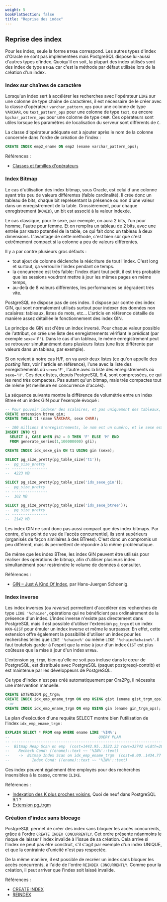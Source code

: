 ```yaml
---
weight: 5
bookFlatSection: false
title: "Reprise des index"
---
```


## Reprise des index

Pour les index, seule la forme `BTREE` correspond. Les autres types d'index
d'Oracle ne sont pas implémentées mais PostgreSQL dispose lui-aussi d'autres
types d'index. Quoiqu'il en soit, la plupart des index utilisés sont des index
de type `BTREE` car c'est la méthode par défaut utilisée lors de la création
d'un index.

### Index sur chaînes de caractère

Lorsqu'un index sert à accélérer les recherches avec l'opérateur `LIKE` sur
une colonne de type chaîne de caractères, il est nécessaire de le créer avec
la classe d'opérateur `varchar_pattern_ops` pour une colonne de type `VARCHAR`, 
ou `text_pattern_ops` pour une colonne de type `text`, ou encore 
`bpchar_pattern_ops` pour une colonne de type `CHAR`. Ces opérateurs sont 
utiles lorsque les paramètres de localisation du serveur sont différents de `C`.

La classe d'opérateur adéquate est à ajouter après le nom de la colonne concernée 
dans l'ordre de création de l'index :

```sql
CREATE INDEX emp2_ename ON emp2 (ename varchar_pattern_ops);
```

Références :

* [Classes et familles d'opérateurs](https://docs.postgresql.fr/current/indexes-opclass.html)

### Index Bitmap

Le cas d'utilisation des index bitmap, sous Oracle, est celui d'une colonne ayant
très peu de valeurs différentes (faible cardinalité). Il crée donc un tableau de 
bits, chaque bit représentant la présence ou non d'une valeur dans un enregistrement 
de la table. Grossièrement, pour chaque enregistrement (`ROWID`), un bit est associé
à la valeur indexée.

Le cas classique, pour le sexe, par exemple, on aura 2 bits, l'un pour homme, 
l'autre pour femme. Et on remplira un tableau de 2 bits, avec une entrée par 
`ROWID` potentiel de la table, ce qui fait donc un tableau à deux dimensions. 
L'avantage de cette méthode, c'est bien sûr que c'est extrêmement compact si la 
colonne a peu de valeurs différentes.

Il y a par contre plusieurs gros défauts :

* tout ajout de colonne déclenche la réécriture de tout l'index. C'est long et 
surtout, ça verrouille l'index pendant ce temps.
* la concurrence est très faible: l'index étant tout petit, il est très probable 
que les sessions voudront mettre à jour les mêmes pages en même temps,
* au-delà de 8 valeurs différentes, les performances se dégradent très vite.

PostgreSQL ne dispose pas de ces index. Il dispose par contre des index GIN, qui 
sont normalement utilisés surtout pour indexer des données non scalaires: tableaux, 
listes de mots, etc… L'article en référence détaille de manière assez détaillée 
le fonctionnement des index GIN.

Le principe de GIN est d'être un index inversé. Pour chaque valeur possible de 
l'attribut, on crée une liste des enregistrements vérifiant le prédicat 
(par exemple `sexe='F'`). Dans le cas d'un tableau, le même enregistrement peut se 
retrouver simultanément dans plusieurs listes (une liste différente par valeurs 
dans un tableau, par exemple).

Si on revient à notre cas H/F, on va avoir deux listes (ce qu'on appelle des 
_posting lists_, voir l'article en référence), l'une avec la liste des 
enregistrements où `sexe='F'`, l'autre avec la liste des enregistrements où `sexe='H'`.
Ces deux listes, depuis PostgreSQL 9.4, sont compressées, ce qui les rend très 
compactes. Pas autant qu'un bitmap, mais très compactes tout de même (et meilleure 
en concurrence d'accès).

La séquence suivante montre la différence de volumétrie entre un index Btree et 
un index GIN pour l'exemple évoqué :

```sql
-- Pour pouvoir indexer des scalaires, et pas uniquement des tableaux, avec gin
CREATE extension btree_gin;
CREATE TABLE t1 (name VARCHAR, sexe CHAR);

-- 100 millions d'enregistrements, le nom est un numéro, et le sexe est 50/50
INSERT INTO t1 
  SELECT i, CASE WHEN i%2 = 0 THEN 'F' ELSE 'M' END
  FROM generate_series(1,100000000) g(i); 

CREATE INDEX idx_sexe_gin ON t1 USING gin (sexe);

SELECT pg_size_pretty(pg_table_size('t1'));
--  pg_size_pretty
-- ----------------
--  4223 MB

SELECT pg_size_pretty(pg_table_size('idx_sexe_gin'));
--  pg_size_pretty 
-- ----------------
--  102 MB

SELECT pg_size_pretty(pg_table_size('idx_sexe_btree'));
--  pg_size_pretty 
-- ----------------
--  2142 MB
```

Les index GIN ne sont donc pas aussi compact que des index bitmaps. Par contre, 
d'un point de vue de l'accès concurrentiel, ils sont supérieurs (organisés de 
façon similaires à des BTrees). C'est donc un compromis un peu différent, mais 
ils permettent de répondre à la même problématique.

De même que les index BTree, les index GIN peuvent être utilisés pour réaliser 
des opérations de bitmap, afin d'utiliser plusieurs index simultanément pour 
restreindre le volume de données à consulter.

Références :

* [GIN – Just A Kind Of Index](http://www.cybertec.at/gin-just-an-index-type/), par Hans-Juergen Schoenig.

### Index inverse

Les index inverses (ou _reverse_) permettent d'accélérer des recherches de type 
`LIKE '%chaine'`, opérations qui ne bénéficient pas ordinairement 
de la présence d'un index. L'index inverse n'existe pas directement dans PostgreSQL 
mais il est possible d'utiliser l'extension `pg_trgm` et un index `KKN-GiST`
pour émuler un index inverse et même le surpasser. En effet, cette extension offre 
également la possibilité d'utiliser un index pour les recherches telles que 
`LIKE '%chaine%'` ou même `LIKE '%chaine%chaine%'`. 
Il faut toutefois garder à l'esprit que la mise à jour d'un index `GiST` est 
plus coûteuse que la mise à jour d'un index `BTREE`.

L'extension `pg_trgm`, bien qu'elle ne soit pas incluse dans le cœur de PostgreSQL,
est distribuée avec PostgreSQL (paquet postgresql-contrib) et est maintenue par 
les développeurs de PostgreSQL.

Ce type d'index n'est pas créé automatiquement par Ora2Pg, il nécessite une 
intervention manuelle.

```sql
CREATE EXTENSION pg_trgm;
CREATE INDEX idx_emp_ename_trgm ON emp USING gist (ename gist_trgm_ops);
--or
CREATE INDEX idx_emp_ename_trgm ON emp USING gin (ename gin_trgm_ops);
```

Le plan d'exécution d'une requête SELECT montre bien l'utilisation de l'index 
`idx_emp_ename_trgm` :

```sql
EXPLAIN SELECT * FROM emp WHERE ename LIKE '%IN%';
--                                        QUERY PLAN                                       
-- ----------------------------------------------------------------------------------------
--  Bitmap Heap Scan on emp  (cost=1442.95..3522.23 rows=32742 width=20)
--    Recheck Cond: ((ename)::text ~~ '%IN%'::text)
--    ->  Bitmap Index Scan on idx_emp_ename_trgm  (cost=0.00..1434.77 rows=32742 width=0)
--          Index Cond: ((ename)::text ~~ '%IN%'::text)
```

Ces index peuvent également être employés pour des recherches insensibles à la
casse, comme `ILIKE`. 

Références :

* [Indexation des K plus proches voisins](http://wiki.postgresql.org/wiki/What%27s_new_in_PostgreSQL_9.1/fr#K-Nearest-Neighbor_Indexing.2FIndexation_des_k_plus_proches_voisins), Quoi de neuf dans PostgreSQL 9.1 ?
* [Extension pg_trgm](https://docs.postgresql.fr/current/pgtrgm.html)

### Création d'index sans blocage

PostgreSQL permet de créer des index sans bloquer les accès concurrents, grâce 
à l'ordre `CREATE INDEX CONCURRENTLY`. Cet ordre présente néanmoins le risque 
de laisser l'index invalide à l'issue de sa création. Cela arrive si l'index 
ne peut pas être construit, s'il s'agit par exemple d'un index UNIQUE, et 
que la contrainte d'unicité n'est pas respectée.

De la même manière, il est possible de recréer un index sans bloquer les accès 
concurrents, à l'aide de l'ordre `REINDEX CONCURRENTLY`. Comme pour la création, 
il peut arriver que l'index soit laissé invalide.

Références :

* [CREATE INDEX](https://docs.postgresql.fr/current/sql-createindex.html)
* [REINDEX](https://docs.postgresql.fr/current/sql-reindex.html)
